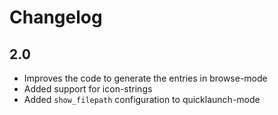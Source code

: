 # Changelog


## 2.0
- Improves the code to generate the entries in browse-mode
- Added support for icon-strings
- Added `show_filepath` configuration to quicklaunch-mode
